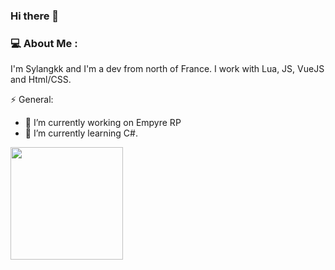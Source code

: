 ### Hi there 👋

### 💻 About Me : 

I'm Sylangkk and I'm a dev from north of France. I work with Lua, JS, VueJS and Html/CSS. 

⚡ General:

- 🔭 I’m currently working on Empyre RP
- 🌱 I’m currently learning C#.

<img height="180em" src="https://github-readme-stats.vercel.app/api?username=Sylangkk&show_icons=true&hide_border=true&&count_private=true&include_all_commits=true" />
